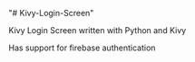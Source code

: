 "# Kivy-Login-Screen"

Kivy Login Screen written with Python and Kivy

Has support for firebase authentication
